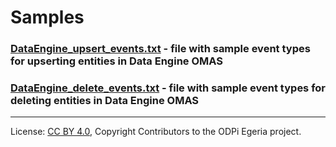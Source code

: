 <!-- SPDX-License-Identifier: CC-BY-4.0 -->
<!-- Copyright Contributors to the ODPi Egeria project. -->

# Samples

### [DataEngine_upsert_events.txt](DataEngine_upsert_events.txt) - file with sample event types for upserting entities in Data Engine OMAS

### [DataEngine_delete_events.txt](DataEngine_upsert_events.txt) - file with sample event types for deleting entities in Data Engine OMAS

----
License: [CC BY 4.0](https://creativecommons.org/licenses/by/4.0/),
Copyright Contributors to the ODPi Egeria project.
